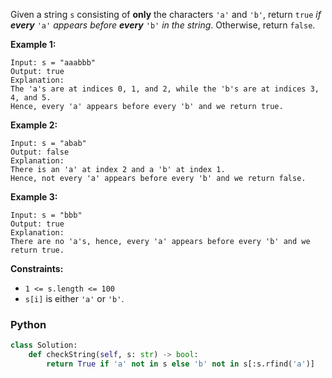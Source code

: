 Given a string  `s`  consisting of  **only**  the characters  `'a'`  and  `'b'`, return  `true`  _if  **every**_ `'a'`  _appears before  **every**_ `'b'` _in the string_. Otherwise, return  `false`.

**Example 1:**
```
Input: s = "aaabbb"
Output: true
Explanation:
The 'a's are at indices 0, 1, and 2, while the 'b's are at indices 3, 4, and 5.
Hence, every 'a' appears before every 'b' and we return true.
```

**Example 2:**
```
Input: s = "abab"
Output: false
Explanation:
There is an 'a' at index 2 and a 'b' at index 1.
Hence, not every 'a' appears before every 'b' and we return false.
```

**Example 3:**
```
Input: s = "bbb"
Output: true
Explanation:
There are no 'a's, hence, every 'a' appears before every 'b' and we return true.
```

**Constraints:**

- `1 <= s.length <= 100`
- `s[i]`  is either  `'a'`  or  `'b'`.


### Python
```python
class Solution:
    def checkString(self, s: str) -> bool:
        return True if 'a' not in s else 'b' not in s[:s.rfind('a')]
```
